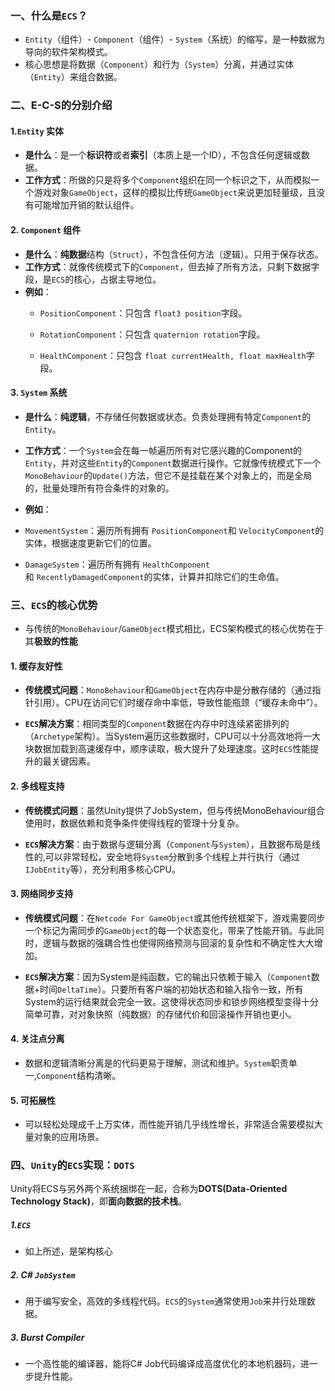 ### 一、什么是`ECS`？
- `Entity`（组件）- `Component`（组件）- `System`（系统）的缩写，是一种数据为导向的软件架构模式。
- 核心思想是将数据（`Component`）和行为（`System`）分离，并通过实体（`Entity`）来组合数据。

### 二、E-C-S的分别介绍
#### 1.`Entity` 实体
- **是什么**：是一个**标识符**或者**索引**（本质上是一个ID），不包含任何逻辑或数据。
- **工作方式**：所做的只是将多个`Component`组织在同一个标识之下，从而模拟一个游戏对象`GameObject`，这样的模拟比传统`GameObject`来说更加轻量级，且没有可能增加开销的默认组件。
#### 2. `Component` 组件
- **是什么**：**纯数据**结构（`Struct`），不包含任何方法（逻辑）。只用于保存状态。
- **工作方式**：就像传统模式下的`Component`，但去掉了所有方法，只剩下数据字段，是`ECS`的核心，占据主导地位。
- **例如**：
	- `PositionComponent`：只包含 `float3 position`字段。
    
	- `RotationComponent`：只包含 `quaternion rotation`字段。
    
	- `HealthComponent`：只包含 `float currentHealth, float maxHealth`字段。
#### 3. `System` 系统
- **是什么**：**纯逻辑**，不存储任何数据或状态。负责处理拥有特定`Component`的`Entity`。
- **工作方式**：一个`System`会在每一帧遍历所有对它感兴趣的Component的`Entity`，并对这些`Entity`的`Component`数据进行操作。它就像传统模式下一个`MonoBehaviour`的`Update()`方法，但它不是挂载在某个对象上的，而是全局的，批量处理所有符合条件的对象的。
- **例如**：
-  `MovementSystem`：遍历所有拥有 `PositionComponent`和 `VelocityComponent`的实体，根据速度更新它们的位置。
    
- `DamageSystem`：遍历所有拥有 `HealthComponent`和 `RecentlyDamagedComponent`的实体，计算并扣除它们的生命值。

### 三、`ECS`的核心优势
- 与传统的`MonoBehaviour`/`GameObject`模式相比，ECS架构模式的核心优势在于其**极致的性能**
#### 1. 缓存友好性
- **传统模式问题**：`MonoBehaviour`和`GameObject`在内存中是分散存储的（通过指针引用）。CPU在访问它们时缓存命中率低，导致性能瓶颈（“缓存未命中”）。

- **`ECS`解决方案**：相同类型的`Component`数据在内存中时连续紧密排列的（`Archetype`架构）。当System遍历这些数据时，CPU可以十分高效地将一大块数据加载到高速缓存中，顺序读取，极大提升了处理速度。这时`ECS`性能提升的最关键因素。

#### 2. 多线程支持
- **传统模式问题**：虽然Unity提供了JobSystem，但与传统MonoBehaviour组合使用时，数据依赖和竞争条件使得线程的管理十分复杂。

- **`ECS`解决方案**：由于数据与逻辑分离（`Component`与`System`），且数据布局是线性的,可以非常轻松，安全地将`System`分散到多个线程上并行执行（通过`IJobEntity`等），充分利用多核心CPU。

#### 3. 网络同步支持
- **传统模式问题**：在`Netcode For GameObject`或其他传统框架下，游戏需要同步一个标记为需同步的`GameObject`的每一个状态变化，带来了性能开销。与此同时，逻辑与数据的强耦合性也使得网络预测与回滚的复杂性和不确定性大大增加。

- **`ECS`解决方案**：因为System是纯函数，它的输出只依赖于输入（`Component`数据+时间`DeltaTime`）。只要所有客户端的初始状态和输入指令一致，所有System的运行结果就会完全一致。这使得状态同步和锁步网络模型变得十分简单可靠，对对象快照（纯数据）的存储代价和回滚操作开销也更小。

#### 4. 关注点分离
- 数据和逻辑清晰分离是的代码更易于理解，测试和维护。`System`职责单一,`Component`结构清晰。

#### 5. 可拓展性
- 可以轻松处理成千上万实体，而性能开销几乎线性增长，非常适合需要模拟大量对象的应用场景。

### 四、`Unity`的`ECS`实现：`DOTS`
Unity将ECS与另外两个系统捆绑在一起，合称为**DOTS(Data-Oriented Technology Stack)**，即**面向数据的技术栈**。
##### 1.`ECS`
- 如上所述，是架构核心
##### 2. C# `JobSystem`
- 用于编写安全，高效的多线程代码。`ECS`的`System`通常使用`Job`来并行处理数据。
##### 3. Burst Compiler
- 一个高性能的编译器，能将C# Job代码编译成高度优化的本地机器码，进一步提升性能。
